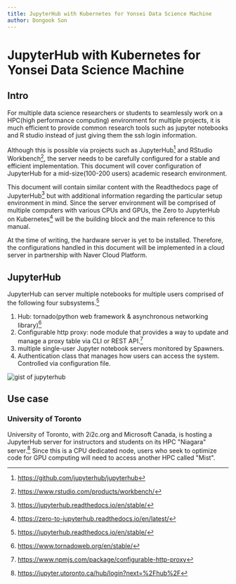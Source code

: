 ```yaml
---
title: JupyterHub with Kubernetes for Yonsei Data Science Machine
author: Dongook Son
---
```


# JupyterHub with Kubernetes for Yonsei Data Science Machine

## Intro

For multiple data science researchers or students to seamlessly work on a HPC(high performance computing) environment for multiple projects, it is much efficient to provide common research tools such as jupyter notebooks and R studio instead of just giving them the ssh login information.

Although this is possible via projects such as JupyterHub[^fn1] and RStudio Workbench[^fn2], the server needs to be carefully configured for a stable and efficient implementation. This document will cover configuration of JupyterHub for a mid-size(100-200 users) academic research environment.

This document will contain similar content with the Readthedocs page of JupyterHub[^fn3] but with additional information regarding the particular setup environment in mind. Since the server environment will be comprised of multiple computers with various CPUs and GPUs, the Zero to JupyterHub on Kubernetes[^fn4] will be the building block and the main reference to this manual.

At the time of writing, the hardware server is yet to be installed. Therefore, the configurations handled in this document will be implemented in a cloud server in partnership with Naver Cloud Platform.

## JupyterHub

JupyterHub can server multiple notebooks for multiple users comprised of the following four subsystems.[^fn3]

1. Hub: tornado(python web framework & asynchronous networking library)[^fn5]
2. Configurable http proxy: node module that provides a way to update and manage a proxy table via CLI or REST API.[^fn6]
3. multiple single-user Jupyter notebook servers monitored by Spawners.
4. Authentication class that manages how users can access the system. Controlled via configuration file. 


![gist of jupyterhub](https://jupyterhub.readthedocs.io/en/stable/_images/jhub-fluxogram.jpeg)

## Use case

### University of Toronto

University of Toronto, with 2i2c.org and Microsoft Canada, is hosting a JupyterHub server for instructors and students on its HPC "Niagara" server.[^fn7] Since this is a CPU dedicated node, users who seek to optimize code for GPU computing will need to access another HPC called "Mist". 

[^fn1]: https://github.com/jupyterhub/jupyterhub
[^fn2]: https://www.rstudio.com/products/workbench/
[^fn3]: https://jupyterhub.readthedocs.io/en/stable/
[^fn4]: https://zero-to-jupyterhub.readthedocs.io/en/latest/
[^fn5]: https://www.tornadoweb.org/en/stable/
[^fn6]: https://www.npmjs.com/package/configurable-http-proxy
[^fn7]: https://jupyter.utoronto.ca/hub/login?next=%2Fhub%2F
